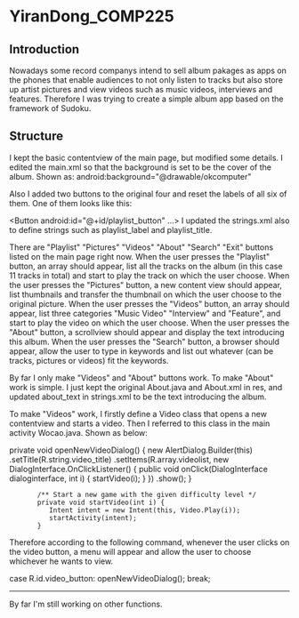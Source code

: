 YiranDong_COMP225
=================

Introduction
---------------------------

Nowadays some record companys intend to sell album pakages as apps on the phones that enable audiences to not only listen
to tracks but also store up artist pictures and view videos such as music videos, interviews and features. Therefore I was
trying to create a simple album app based on the framework of Sudoku. 

Structure
----------------------------
I kept the basic contentview of the main page, but modified some details. 
I edited the main.xml so that the background is set to be the cover of the album. Shown as: 
android:background="@drawable/okcomputer"

Also I added two buttons to the original four and reset the labels of all six of them. One of them looks like this:

<Button
android:id="@+id/playlist_button"
...>
I updated the strings.xml also to define strings such as playlist_label 
and playlist_title. 

There are "Playlist" "Pictures" "Videos" "About" "Search" "Exit" buttons listed on the main page right now.
When the user presses the "Playlist" button, an array should appear, list all the tracks on the album (in this case 11 
tracks in total) and start to play the track on which the user choose. 
When the user presses the "Pictures" button, a new content view should appear, list thumbnails and transfer the thumbnail
on which the user choose to the original picture. 
When the user presses the "Videos" button, an array should appear, list three categories "Music Video" "Interview" and 
"Feature", and start to play the video on which the user choose.
When the user presses the "About" button, a scrollview should appear and display the text introducing this album.
When the user presses the "Search" button, a browser should appear, allow the user to type in keywords and list out
whatever (can be tracks, pictures or videos) fit the keywords. 

By far I only make "Videos" and "About" buttons work. To make "About" work is simple. I just kept the original About.java
and About.xml in res, and updated about_text in strings.xml to be the text introducing the album.

To make "Videos" work, I firstly define a Video class that opens a new contentview and starts a video. Then I referred
to this class in the main activity Wocao.java. Shown as below:

private void openNewVideoDialog() {
		      new AlertDialog.Builder(this)
		           .setTitle(R.string.video_title)
		           .setItems(R.array.videolist,
		            new DialogInterface.OnClickListener() {
		               public void onClick(DialogInterface dialoginterface,
		                     int i) {
		                  startVideo(i);
		               }
		            })
		           .show();
		   }

		   /** Start a new game with the given difficulty level */
		   private void startVideo(int i) {
		      Intent intent = new Intent(this, Video.Play(i));
		      startActivity(intent);
		   }

Therefore according to the following command, whenever the user clicks on the video button, a menu will appear and 
allow the user to choose whichever he wants to view. 

case R.id.video_button:
openNewVideoDialog();
break;

--------------------------------------------
By far I'm still working on other functions. 



